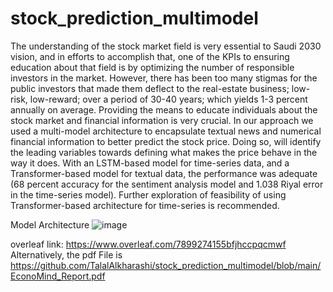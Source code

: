 ﻿# stock_prediction_multimodel
 
The understanding of the stock market field is very
essential to Saudi 2030 vision, and in efforts to accomplish that, one of the KPIs to ensuring education
about that field is by optimizing the number of responsible investors in the market. However, there
has been too many stigmas for the public investors
that made them deflect to the real-estate business;
low-risk, low-reward; over a period of 30-40 years;
which yields 1-3 percent annually on average. Providing the means to educate individuals about the stock
market and financial information is very crucial. In
our approach we used a multi-model architecture to
encapsulate textual news and numerical financial information to better predict the stock price. Doing
so, will identify the leading variables towards defining what makes the price behave in the way it does.
With an LSTM-based model for time-series data, and
a Transformer-based model for textual data, the performance was adequate (68 percent accuracy for the
sentiment analysis model and 1.038 Riyal error in
the time-series model). Further exploration of feasibility of using Transformer-based architecture for
time-series is recommended.

Model Architecture
![image](https://github.com/TalalAlkharashi/stock_prediction_multimodel/assets/86217112/b43d9353-4e03-4d5f-9e0f-65afcd039a0b)

overleaf link: https://www.overleaf.com/7899274155bfjhccpqcmwf
Alternatively, the pdf File is https://github.com/TalalAlkharashi/stock_prediction_multimodel/blob/main/EconoMind_Report.pdf
